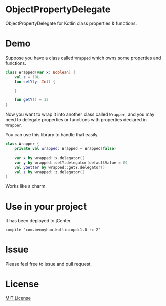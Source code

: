 # ObjectPropertyDelegate
ObjectPropertyDelegate for Kotlin class properties &amp; functions.

# Demo

Suppose you have a class called `Wrapped` which owns some properties and functions.

```kotlin
class Wrapped(var x: Boolean) {
    val z = 10L
    fun setY(y: Int) {

    }

    fun getY() = 12
}
```

Now you want to wrap it into another class called `Wrapper`, and you may need to delegate properties or functions with properties declared in `Wrapper`.

You can use this library to handle that easily.

```kotlin
class Wrapper {
    private val wrapped: Wrapped = Wrapped(false)

    var x by wrapped::x.delegator()
    var y by wrapped::setY.delegator(defaultValue = 0)
    val yGetter by wrapped::getY.delegator()
    val z by wrapped::z.delegator()
}
```

Works like a charm.

# Use in your project

It has been deployed to jCenter.

```
compile "com.bennyhuo.kotlin:opd:1.0-rc-2"
```

# Issue

Please feel free to issue and pull request.

# License

[MIT License](LICENSE)